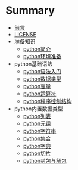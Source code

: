 # Summary

* [前言](README.md)
* [LICENSE](license.md)
* 准备知识
    * [python简介](part1/1.md)
    * [python环境准备](part1/2.md)
* python基础语法
    * [python语法入门](part2/1.md)
    * [python数据类型](part2/2.md)
    * [python变量](part2/3.md)
    * [python运算符](part2/4.md)
    * [python程序控制结构](part2/5.md)
* python内置数据类型
    * [python列表](part3/1.md)
    * [python元组](part3/2.md)
    * [python字符串](part3/3.md)
    * [python集合](part3/4.md)
    * [python字典](part3/5.md)
    * [python切片](part3/6.md)
    * [python封包与解包](part3/7.md)
